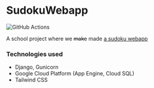 # SudokuWebapp
![GitHub Actions](https://github.com/Windsmith/SudokuWebapp/workflows/Python%20application/badge.svg)

A school project where we ~~make~~ made [a sudoku webapp](https://sudoku-webapp-292913.el.r.appspot.com)

### Technologies used
- Django, Gunicorn
- Google Cloud Platform (App Engine, Cloud SQL)
- Tailwind CSS
